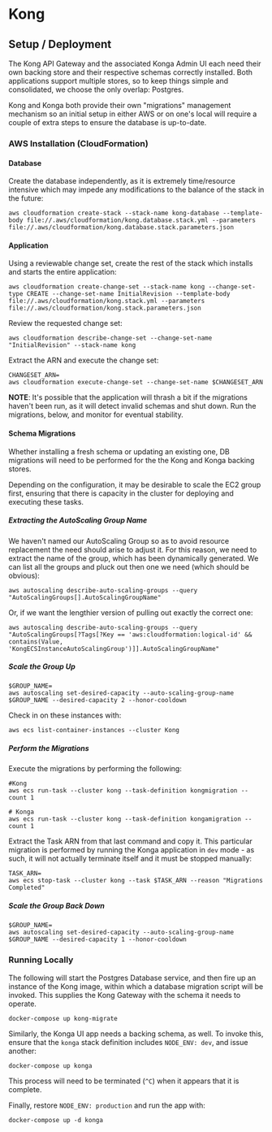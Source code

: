 # Kong

## Setup / Deployment

The Kong API Gateway and the associated Konga Admin UI each need their own backing store and their respective schemas correctly installed. Both applications support multiple stores, so to keep things simple and consolidated, we choose the only overlap: Postgres.

Kong and Konga both provide their own "migrations" management mechanism so an initial setup in either AWS or on one's local will require a couple of extra steps to ensure the database is up-to-date.

### AWS Installation (CloudFormation)

#### Database

Create the database independently, as it is extremely time/resource intensive which may
impede any modifications to the balance of the stack in the future:

```
aws cloudformation create-stack --stack-name kong-database --template-body file://.aws/cloudformation/kong.database.stack.yml --parameters file://.aws/cloudformation/kong.database.stack.parameters.json
```

#### Application

Using a reviewable change set, create the rest of the stack which installs and starts the entire application:

```
aws cloudformation create-change-set --stack-name kong --change-set-type CREATE --change-set-name InitialRevision --template-body file://.aws/cloudformation/kong.stack.yml --parameters file://.aws/cloudformation/kong.stack.parameters.json
```

Review the requested change set:

```
aws cloudformation describe-change-set --change-set-name "InitialRevision" --stack-name kong
```

Extract the ARN and execute the change set:

```
CHANGESET_ARN=
aws cloudformation execute-change-set --change-set-name $CHANGESET_ARN
```

**NOTE**: It's possible that the application will thrash a bit if the migrations haven't been run, as it will detect invalid schemas and shut down. Run the migrations, below, and monitor for eventual stability.

#### Schema Migrations

Whether installing a fresh schema or updating an existing one, DB migrations will need to be performed for the the Kong and Konga backing stores.

Depending on the configuration, it may be desirable to scale the EC2 group first, ensuring that there is capacity in the cluster for deploying and executing these tasks.

##### Extracting the AutoScaling Group Name

We haven't named our AutoScaling Group so as to avoid resource replacement the need should arise to adjust it.  For this reason, we need to extract the name of the group, which has been dynamically generated.  We can list all the groups and pluck out then one we need (which should be obvious):

```
aws autoscaling describe-auto-scaling-groups --query "AutoScalingGroups[].AutoScalingGroupName"
```

Or, if we want the lengthier version of pulling out exactly the correct one:

```
aws autoscaling describe-auto-scaling-groups --query "AutoScalingGroups[?Tags[?Key == 'aws:cloudformation:logical-id' && contains(Value, 'KongECSInstanceAutoScalingGroup')]].AutoScalingGroupName"
```

##### Scale the Group Up

```
$GROUP_NAME=
aws autoscaling set-desired-capacity --auto-scaling-group-name $GROUP_NAME --desired-capacity 2 --honor-cooldown
```

Check in on these instances with:

```
aws ecs list-container-instances --cluster Kong
```

##### Perform the Migrations

Execute the migrations by performing the following:

```
#Kong
aws ecs run-task --cluster kong --task-definition kongmigration --count 1

# Konga
aws ecs run-task --cluster kong --task-definition kongamigration --count 1
```

Extract the Task ARN from that last command and copy it.  This particular migration is performed by running the Konga application in `dev` mode - as such, it will not actually terminate itself and it must be stopped manually:

```
TASK_ARN=
aws ecs stop-task --cluster kong --task $TASK_ARN --reason "Migrations Completed"
```

##### Scale the Group Back Down

```
$GROUP_NAME=
aws autoscaling set-desired-capacity --auto-scaling-group-name $GROUP_NAME --desired-capacity 1 --honor-cooldown
```


### Running Locally

The following will start the Postgres Database service, and then fire up an instance of the Kong
image, within which a database migration script will be invoked. This supplies the Kong Gateway
with the schema it needs to operate.

```
docker-compose up kong-migrate
```

Similarly, the Konga UI app needs a backing schema, as well.  To invoke this, ensure that the `konga` stack definition includes `NODE_ENV: dev`, and issue another:

```
docker-compose up konga
```

This process will need to be terminated (`^C`) when it appears that it is complete.

Finally, restore `NODE_ENV: production` and run the app with:

```
docker-compose up -d konga
```

